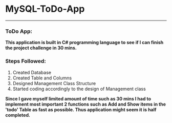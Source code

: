 # MySQL-ToDo-App
<hr>
<h3>ToDo App: </h3><p><b>This application is built in C# programming language to see if I can finish the project challenge in 30 mins.</b></p>
<h3>Steps Followed:</h3> 
<ol>
  <li>Created Database</li>
  <li>Created Table and Columns</li>
  <li>Designed Management Class Structure</li>
  <li>Started coding accordingly to the design of Management class</li>
</ol>
<p><b>Since I gave myself limited amount of time such as 30 mins I had to implement most important 2 functions such as Add and Show items in the 'todo' Table as fast as possible.
Thus application might seem it is half completed.</b></p>

